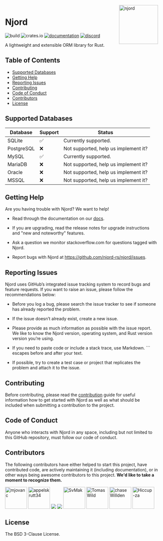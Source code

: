 <img align="right" width="128" height="128" alt="njord" src="https://github.com/njord-rs/njord/blob/78d13f9143f5b99dedab7f2561b9fb0e8ca2b902/resources/logo.png">

# Njord <!-- omit in toc -->

![build](https://img.shields.io/github/actions/workflow/status/njord-rs/njord/core.yml?branch=master)
![crates.io](https://img.shields.io/crates/v/njord.svg)
[![documentation](https://img.shields.io/badge/docs-njord-blue?logo=rust)](https://docs.rs/njord/latest/)
[![discord](https://img.shields.io/discord/1181504958802186240.svg?style=flat&color=lightgray&logo=discord)](https://discord.gg/2uppTzjUHE)

A lightweight and extensible ORM library for Rust.

## Table of Contents <!-- omit in toc -->
- [Supported Databases](#supported-databases)
- [Getting Help](#getting-help)
- [Reporting Issues](#reporting-issues)
- [Contributing](#contributing)
- [Code of Conduct](#code-of-conduct)
- [Contributors](#contributors)
- [License](#license)

## Supported Databases

| Database   | Support  | Status                               |
|------------|----------|--------------------------------------|
| SQLite     | ✅       | Currently supported.                 |
| PostgreSQL | ❌       | Not supported, help us implement it? |
| MySQL      | ✅️        | Currently supported.                 |
| MariaDB    | ❌       | Not supported, help us implement it? |
| Oracle     | ❌       | Not supported, help us implement it? |
| MSSQL      | ❌       | Not supported, help us implement it? |

## Getting Help

Are you having trouble with Njord? We want to help!

- Read through the documentation on our [docs](https://docs.rs/njord/latest/njord/).

- If you are upgrading, read the release notes for upgrade instructions and "new and noteworthy" features.

- Ask a question we monitor stackoverflow.com for questions tagged with Njord.

- Report bugs with Njord at https://github.com/njord-rs/njord/issues.

## Reporting Issues

Njord uses GitHub’s integrated issue tracking system to record bugs and feature requests. If you want to raise an issue, please follow the recommendations below:

- Before you log a bug, please search the issue tracker to see if someone has already reported the problem.

- If the issue doesn’t already exist, create a new issue.

- Please provide as much information as possible with the issue report. We like to know the Njord version, operating system, and Rust version version you’re using.

- If you need to paste code or include a stack trace, use Markdown. ``` escapes before and after your text.

- If possible, try to create a test case or project that replicates the problem and attach it to the issue.

## Contributing

Before contributing, please read the [contribution](https://github.com/njord-rs/njord/blob/master/CONTRIBUTING.md) guide for useful information how to get started with Njord as well as what should be included when submitting a contribution to the project.

## Code of Conduct

Anyone who interacts with Njord in any space, including but not limited to this GitHub repository, must follow our code of conduct.

## Contributors

The following contributors have either helped to start this project, have contributed
code, are actively maintaining it (including documentation), or in other ways
being awesome contributors to this project. **We'd like to take a moment to recognize them.**

[<img src="https://github.com/mjovanc.png?size=72" alt="mjovanc" width="72">](https://github.com/mjovanc)
[<img src="https://github.com/appelskrutt34.png?size=72" alt="appelskrutt34" width="72">](https://github.com/appelskrutt34)
[<img src="https://avatars.githubusercontent.com/u/23294573?v=4&size=72">](https://github.com/ahsentekd)
[<img src="https://avatars.githubusercontent.com/u/167654108?v=4&size=72">](https://github.com/chinmer)
[<img src="https://github.com/SvMak.png?size=72" alt="SvMak" width="72">](https://github.com/SvMak) 
[<img src="https://github.com/TomasWild.png?size=72" alt="TomasWild" width="72">](https://github.com/TomasWild) 
[<img src="https://github.com/chaseWillden.png?size=72" alt="chaseWillden" width="72">](https://github.com/chaseWillden) 
[<img src="https://github.com/Hiccup-za.png?size=72" alt="Hiccup-za" width="72">](https://github.com/Hiccup-za)

## License

The BSD 3-Clause License.
